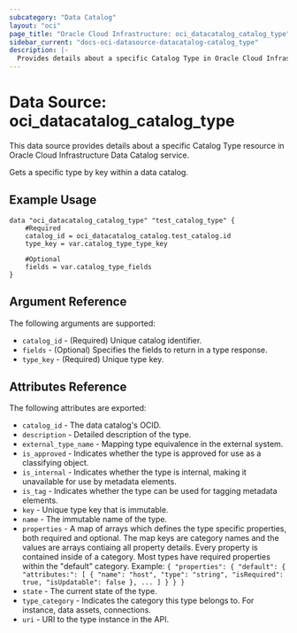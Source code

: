 ```yaml
---
subcategory: "Data Catalog"
layout: "oci"
page_title: "Oracle Cloud Infrastructure: oci_datacatalog_catalog_type"
sidebar_current: "docs-oci-datasource-datacatalog-catalog_type"
description: |-
  Provides details about a specific Catalog Type in Oracle Cloud Infrastructure Data Catalog service
---
```


# Data Source: oci_datacatalog_catalog_type
This data source provides details about a specific Catalog Type resource in Oracle Cloud Infrastructure Data Catalog service.

Gets a specific type by key within a data catalog.

## Example Usage

```hcl
data "oci_datacatalog_catalog_type" "test_catalog_type" {
	#Required
	catalog_id = oci_datacatalog_catalog.test_catalog.id
	type_key = var.catalog_type_type_key

	#Optional
	fields = var.catalog_type_fields
}
```

## Argument Reference

The following arguments are supported:

* `catalog_id` - (Required) Unique catalog identifier.
* `fields` - (Optional) Specifies the fields to return in a type response. 
* `type_key` - (Required) Unique type key.


## Attributes Reference

The following attributes are exported:

* `catalog_id` - The data catalog's OCID.
* `description` - Detailed description of the type.
* `external_type_name` - Mapping type equivalence in the external system.
* `is_approved` - Indicates whether the type is approved for use as a classifying object.
* `is_internal` - Indicates whether the type is internal, making it unavailable for use by metadata elements.
* `is_tag` - Indicates whether the type can be used for tagging metadata elements.
* `key` - Unique type key that is immutable.
* `name` - The immutable name of the type.
* `properties` - A map of arrays which defines the type specific properties, both required and optional. The map keys are category names and the values are arrays contiaing all property details. Every property is contained inside of a category. Most types have required properties within the "default" category. Example: `{ "properties": { "default": { "attributes:": [ { "name": "host", "type": "string", "isRequired": true, "isUpdatable": false }, ... ] } } }` 
* `state` - The current state of the type.
* `type_category` - Indicates the category this type belongs to. For instance, data assets, connections.
* `uri` - URI to the type instance in the API.

